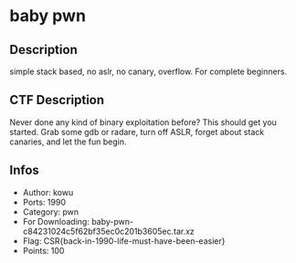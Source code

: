 baby pwn
====

## Description

simple stack based, no aslr, no canary, overflow. For complete beginners.

## CTF Description

Never done any kind of binary exploitation before? This should get you started.
Grab some gdb or radare, turn off ASLR, forget about stack canaries, and let the fun begin.

## Infos

* Author: kowu
* Ports: 1990
* Category: pwn
* For Downloading: baby-pwn-c84231024c5f62bf35ec0c201b3605ec.tar.xz
* Flag: CSR{back-in-1990-life-must-have-been-easier}
* Points: 100
